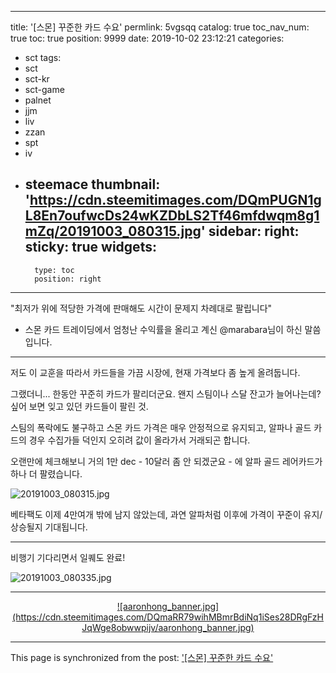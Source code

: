 
---
title: '[스몬] 꾸준한 카드 수요'
permlink: 5vgsqq
catalog: true
toc_nav_num: true
toc: true
position: 9999
date: 2019-10-02 23:12:21
categories:
- sct
tags:
- sct
- sct-kr
- sct-game
- palnet
- jjm
- liv
- zzan
- spt
- iv
- steemace
thumbnail: 'https://cdn.steemitimages.com/DQmPUGN1gL8En7oufwcDs24wKZDbLS2Tf46mfdwqm8g1mZq/20191003_080315.jpg'
sidebar:
    right:
        sticky: true
widgets:
    -
        type: toc
        position: right
---


"최저가 위에 적당한 가격에 판매해도 시간이 문제지 차례대로 팔립니다"

* 스몬 카드 트레이딩에서 엄청난 수익률을 올리고 계신 @marabara님이 하신 말씀입니다.

---

저도 이 교훈을 따라서 카드들을 가끔 시장에, 현재 가격보다 좀 높게 올려둡니다. 

그랬더니... 한동안 꾸준히 카드가 팔리더군요. 왠지 스팀이나 스달 잔고가 늘어나는데? 싶어 보면 잊고 있던 카드들이 팔린 것.

스팀의 폭락에도 불구하고 스몬 카드 가격은 매우 안정적으로 유지되고, 알파나 골드 카드의 경우 수집가들 덕인지 오히려 값이 올라가서 거래되곤 합니다.

오랜만에 체크해보니 거의 1만 dec - 10달러 좀 안 되겠군요 - 에 알파 골드 레어카드가 하나 더 팔렸습니다.

![20191003_080315.jpg](https://cdn.steemitimages.com/DQmPUGN1gL8En7oufwcDs24wKZDbLS2Tf46mfdwqm8g1mZq/20191003_080315.jpg)
<br>

베타팩도 이제 4만여개 밖에 남지 않았는데, 과연 알파처럼 이후에 가격이 꾸준이 유지/상승될지 기대됩니다.

---

비행기 기다리면서 일퀘도 완료!

![20191003_080335.jpg](https://cdn.steemitimages.com/DQmZBagguGvmTEqKLqp8MJmYthvYVWKLNsyHTZAAvBieQRR/20191003_080335.jpg)

---

<center><a href="https://www.gopax.co.kr">![aaronhong_banner.jpg](https://cdn.steemitimages.com/DQmaRR79wihMBmrBdiNq1iSes28DRgFzHJqWge8obwwpijv/aaronhong_banner.jpg)</a></center>

- - -

This page is synchronized from the post: ['[스몬] 꾸준한 카드 수요'](https://steemit.com/@glory7/5vgsqq)

